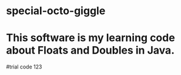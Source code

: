 # special-octo-giggle
# This software is my learning code about Floats and Doubles in Java.
#trial code 123
